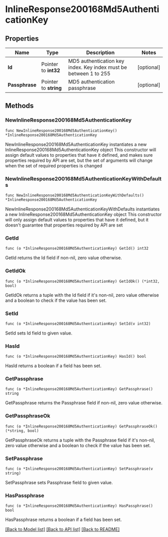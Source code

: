 # InlineResponse200168Md5AuthenticationKey

## Properties

Name | Type | Description | Notes
------------ | ------------- | ------------- | -------------
**Id** | Pointer to **int32** | MD5 authentication key index. Key index must be between 1 to 255 | [optional] 
**Passphrase** | Pointer to **string** | MD5 authentication passphrase | [optional] 

## Methods

### NewInlineResponse200168Md5AuthenticationKey

`func NewInlineResponse200168Md5AuthenticationKey() *InlineResponse200168Md5AuthenticationKey`

NewInlineResponse200168Md5AuthenticationKey instantiates a new InlineResponse200168Md5AuthenticationKey object
This constructor will assign default values to properties that have it defined,
and makes sure properties required by API are set, but the set of arguments
will change when the set of required properties is changed

### NewInlineResponse200168Md5AuthenticationKeyWithDefaults

`func NewInlineResponse200168Md5AuthenticationKeyWithDefaults() *InlineResponse200168Md5AuthenticationKey`

NewInlineResponse200168Md5AuthenticationKeyWithDefaults instantiates a new InlineResponse200168Md5AuthenticationKey object
This constructor will only assign default values to properties that have it defined,
but it doesn't guarantee that properties required by API are set

### GetId

`func (o *InlineResponse200168Md5AuthenticationKey) GetId() int32`

GetId returns the Id field if non-nil, zero value otherwise.

### GetIdOk

`func (o *InlineResponse200168Md5AuthenticationKey) GetIdOk() (*int32, bool)`

GetIdOk returns a tuple with the Id field if it's non-nil, zero value otherwise
and a boolean to check if the value has been set.

### SetId

`func (o *InlineResponse200168Md5AuthenticationKey) SetId(v int32)`

SetId sets Id field to given value.

### HasId

`func (o *InlineResponse200168Md5AuthenticationKey) HasId() bool`

HasId returns a boolean if a field has been set.

### GetPassphrase

`func (o *InlineResponse200168Md5AuthenticationKey) GetPassphrase() string`

GetPassphrase returns the Passphrase field if non-nil, zero value otherwise.

### GetPassphraseOk

`func (o *InlineResponse200168Md5AuthenticationKey) GetPassphraseOk() (*string, bool)`

GetPassphraseOk returns a tuple with the Passphrase field if it's non-nil, zero value otherwise
and a boolean to check if the value has been set.

### SetPassphrase

`func (o *InlineResponse200168Md5AuthenticationKey) SetPassphrase(v string)`

SetPassphrase sets Passphrase field to given value.

### HasPassphrase

`func (o *InlineResponse200168Md5AuthenticationKey) HasPassphrase() bool`

HasPassphrase returns a boolean if a field has been set.


[[Back to Model list]](../README.md#documentation-for-models) [[Back to API list]](../README.md#documentation-for-api-endpoints) [[Back to README]](../README.md)


